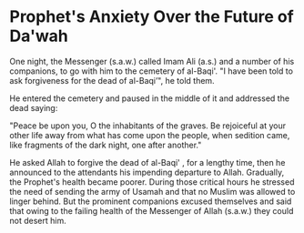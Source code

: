 Prophet's Anxiety Over the Future of Da'wah
===========================================

One night, the Messenger (s.a.w.) called Imam Ali (a.s.) and a number
of his companions, to go with him to the cemetery of al-Baqi'. "I have
been told to ask forgiveness for the dead of al-Baqi’", he told them.

He entered the cemetery and paused in the middle of it and addressed
the dead saying:

"Peace be upon you, O the inhabitants of the graves. Be rejoiceful at
your other life away from what has come upon the people, when sedition
came, like fragments of the dark night, one after another."

He asked Allah to forgive the dead of al-Baqi' , for a lengthy time,
then he announced to the attendants his impending departure to Allah.
Gradually, the Prophet's health became poorer. During those critical
hours he stressed the need of sending the army of Usamah and that no
Muslim was allowed to linger behind. But the prominent companions
excused themselves and said that owing to the failing health of the
Messenger of Allah (s.a.w.) they could not desert him.


